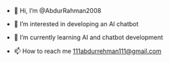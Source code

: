 - 👋 Hi, I’m @AbdurRahman2008
- 👀 I’m interested in developing an AI chatbot
- 🌱 I’m currently learning AI and chatbot development

- 📫 How to reach me 111abdurrehman111@gmail.com

<!---
AbdurRahman2008/AbdurRahman2008 is a ✨ special ✨ repository because its `README.md` (this file) appears on your GitHub profile.
You can click the Preview link to take a look at your changes.
--->
